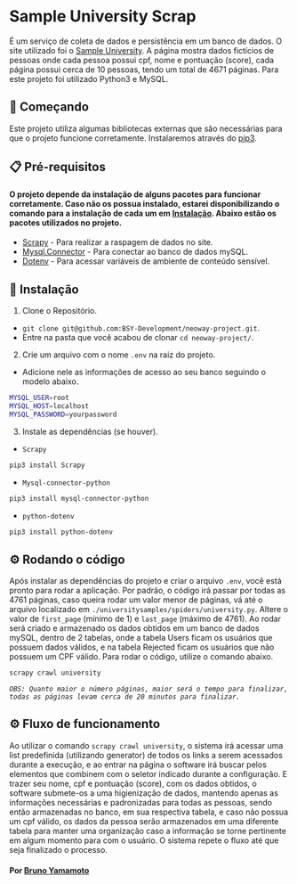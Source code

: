 # Sample University Scrap
É um serviço de coleta de dados e persistência em um banco de dados. O site utilizado foi o [Sample University](https://sample-university-site.herokuapp.com/approvals/1). A página mostra dados fictícios de pessoas onde cada pessoa possui cpf, nome e pontuação (score), cada página possui cerca de 10 pessoas, tendo um total de 4671 páginas. Para este projeto foi utilizado Python3 e MySQL.

## :rocket: Começando
Este projeto utiliza algumas bibliotecas externas que são necessárias para que o projeto funcione corretamente. Instalaremos através do [pip3](https://pip.pypa.io/en/stable/getting-started/).

## :clipboard: Pré-requisitos
#### O projeto depende da instalação de alguns pacotes para funcionar corretamente. Caso não os possua instalado, estarei disponibilizando o comando para a instalação de cada um em [Instalação](#wrench-instala%C3%A7%C3%A3o). Abaixo estão os pacotes utilizados no projeto.


- [Scrapy](https://pypi.org/project/Scrapy/) - Para realizar a raspagem de dados no site.
- [Mysql.Connector](https://pypi.org/project/mysql-connector-python/) - Para conectar ao banco de dados mySQL.
- [Dotenv](https://pypi.org/project/python-dotenv/) - Para acessar variáveis de ambiente de conteúdo sensível.


## :wrench: Instalação
1. Clone o Repositório.
  - `git clone git@github.com:BSY-Development/neoway-project.git`.
  - Entre na pasta que você acabou de clonar `cd neoway-project/`.
2. Crie um arquivo com o nome `.env` na raiz do projeto.
  - Adicione nele as informações de acesso ao seu banco seguindo o modelo abaixo.
  ```sh
  MYSQL_USER=root
  MYSQL_HOST=localhost
  MYSQL_PASSWORD=yourpassword
  ```
3. Instale as dependências (se houver).
- `Scrapy`
```sh
pip3 install Scrapy
```
- `Mysql-connector-python`
```sh
pip3 install mysql-connector-python
```
- `python-dotenv`
```sh
pip3 install python-dotenv
```
## :gear: Rodando o código
Após instalar as dependências do projeto e criar o arquivo `.env`, você está pronto para rodar a aplicação. Por padrão, o código irá passar por todas as 4761 páginas, caso queira rodar um valor menor de páginas, vá até o arquivo localizado em `./universitysamples/spiders/university.py`. Altere o valor de `first_page` (mínimo de 1) e `last_page` (máximo de 4761). Ao rodar será criado e armazenado os dados obtidos em um banco de dados mySQL, dentro de 2 tabelas, onde a tabela Users ficam os usuários que possuem dados válidos, e na tabela Rejected ficam os usuários que não possuem um CPF válido. Para rodar o código, utilize o comando abaixo. 
```sh
scrapy crawl university
```
_`OBS: Quanto maior o número páginas, maior será o tempo para finalizar, todas as páginas levam cerca de 20 minutos para finalizar.`_

## :gear: Fluxo de funcionamento
Ao utilizar o comando `scrapy crawl university`, o sistema irá acessar uma list predefinida (utilizando generator) de todos os links a serem acessados durante a execução, e ao entrar na página o software irá buscar pelos elementos que combinem com o seletor indicado durante a configuração. E trazer seu nome, cpf e pontuação (score), com os dados obtidos, o software submete-os a uma higienização de dados, mantendo apenas as informações necessárias e padronizadas para todas as pessoas, sendo então armazenadas no banco, em sua respectiva tabela, e caso não possua um cpf válido, os dados da pessoa serão armazenados em uma diferente tabela para manter uma organização caso a informação se torne pertinente em algum momento para com o usuário. O sistema repete o fluxo até que seja finalizado o processo.

#### Por [Bruno Yamamoto](https://www.brunoy.dev/)
